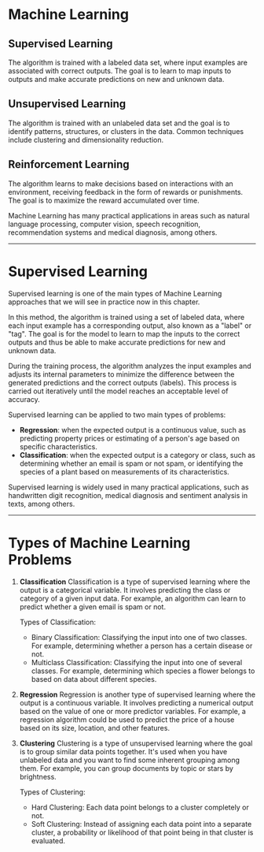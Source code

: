 # Machine Learning

## Supervised Learning
The algorithm is trained with a labeled data set, where input examples are associated with correct outputs. The goal is to learn to map inputs to outputs and make accurate predictions on new and unknown data.

## Unsupervised Learning
The algorithm is trained with an unlabeled data set and the goal is to identify patterns, structures, or clusters in the data. Common techniques include clustering and dimensionality reduction.

## Reinforcement Learning
The algorithm learns to make decisions based on interactions with an environment, receiving feedback in the form of rewards or punishments. The goal is to maximize the reward accumulated over time.

Machine Learning has many practical applications in areas such as natural language processing, computer vision, speech recognition, recommendation systems and medical diagnosis, among others.

---

# Supervised Learning
Supervised learning is one of the main types of Machine Learning approaches that we will see in practice now in this chapter.

In this method, the algorithm is trained using a set of labeled data, where each input example has a corresponding output, also known as a "label" or "tag". The goal is for the model to learn to map the inputs to the correct outputs and thus be able to make accurate predictions for new and unknown data.

During the training process, the algorithm analyzes the input examples and adjusts its internal parameters to minimize the difference between the generated predictions and the correct outputs (labels). This process is carried out iteratively until the model reaches an acceptable level of accuracy.

Supervised learning can be applied to two main types of problems:
- **Regression**: when the expected output is a continuous value, such as predicting property prices or estimating of a person's age based on specific characteristics.
- **Classification**: when the expected output is a category or class, such as determining whether an email is spam or not spam, or identifying the species of a plant based on measurements of its characteristics.

Supervised learning is widely used in many practical applications, such as handwritten digit recognition, medical diagnosis and sentiment analysis in texts, among others.

---

# Types of Machine Learning Problems

1. **Classification**
Classification is a type of supervised learning where the output is a categorical variable. It involves predicting the class or category of a given input data. For example, an algorithm can learn to predict whether a given email is spam or not.

    Types of Classification:
    - Binary Classification: Classifying the input into one of two classes. For example, determining whether a person has a certain disease or not.
    - Multiclass Classification: Classifying the input into one of several classes. For example, determining which species a flower belongs to based on data about different species.

2. **Regression**
Regression is another type of supervised learning where the output is a continuous variable. It involves predicting a numerical output based on the value of one or more predictor variables. For example, a regression algorithm could be used to predict the price of a house based on its size, location, and other features.

3. **Clustering**
Clustering is a type of unsupervised learning where the goal is to group similar data points together. It's used when you have unlabeled data and you want to find some inherent grouping among them. For example, you can group documents by topic or stars by brightness.

    Types of Clustering:
    - Hard Clustering: Each data point belongs to a cluster completely or not.
    - Soft Clustering: Instead of assigning each data point into a separate cluster, a probability or likelihood of that point being in that cluster is evaluated.
